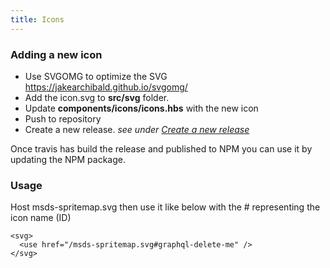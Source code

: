 ```yaml
---
title: Icons
---
```

### Adding a new icon
- Use SVGOMG to optimize the SVG https://jakearchibald.github.io/svgomg/
- Add the icon.svg to **src/svg** folder.
- Update **components/icons/icons.hbs** with the new icon
- Push to repository
- Create a new release. _see under [Create a new release](/docs/creating-a-new-release)_ 

Once travis has build the release and published to NPM you can use it by updating the NPM package.

### Usage
Host msds-spritemap.svg then use it like below with the # representing the icon name (ID)
```
<svg>
  <use href="/msds-spritemap.svg#graphql-delete-me" />
</svg>
```